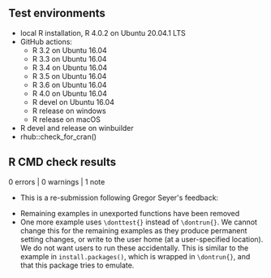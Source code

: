## Test environments

* local R installation, R 4.0.2 on Ubuntu 20.04.1 LTS
* GitHub actions:
  - R 3.2 on Ubuntu 16.04
  - R 3.3 on Ubuntu 16.04
  - R 3.4 on Ubuntu 16.04
  - R 3.5 on Ubuntu 16.04
  - R 3.6 on Ubuntu 16.04
  - R 4.0 on Ubuntu 16.04
  - R devel on Ubuntu 16.04
  - R release on windows
  - R release on macOS
* R devel and release on winbuilder
* rhub::check_for_cran()

## R CMD check results

0 errors | 0 warnings | 1 note

* This is a re-submission following Gregor Seyer's feedback:

- Remaining examples in unexported functions have been removed
- One more example uses `\donttest{}` instead of `\dontrun{}`. We cannot change
this for the remaining examples as they produce permanent setting changes, or
write to the user home (at a user-specified location). We do not want users to
run these accidentally. This is similar to the example in `install.packages()`, 
which is wrapped in `\dontrun{}`, and that this package tries to emulate.
